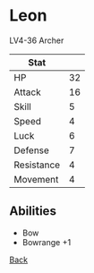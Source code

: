 # Leon

LV4-36 Archer

| Stat       | <!-- --> |
| ---------- | -------- |
| HP         | 32       |
| Attack     | 16       |
| Skill      | 5        |
| Speed      | 4        |
| Luck       | 6        |
| Defense    | 7        |
| Resistance | 4        |
| Movement   | 4        |

## Abilities

- Bow
- Bowrange +1

[Back](../README.md)
